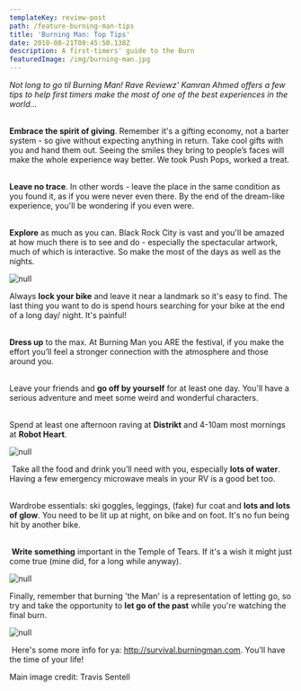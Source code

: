 ```yaml
---
templateKey: review-post
path: /feature-burning-man-tips
title: 'Burning Man: Top Tips'
date: 2018-08-21T08:45:50.138Z
description: A first-timers' guide to the Burn
featuredImage: /img/burning-man.jpg
---
```

_Not long to go til Burning Man!  Rave Reviewz' Kamran Ahmed offers a few tips to help first timers make the most of one of the best experiences in the world..._
<br><br>

**Embrace the spirit of giving**. Remember it's a gifting economy, not a barter system - so give without expecting anything in return. Take cool gifts with you and hand them out. Seeing the smiles they bring to people’s faces will make the whole experience way better. We took Push Pops, worked a treat.
<br><br>

**Leave no trace**. In other words - leave the place in the same condition as you found it, as if you were never even there. By the end of the dream-like experience, you'll be wondering if you even were.
<br><br>

**Explore** as much as you can. Black Rock City is vast and you'll be amazed at how much there is to see and do - especially the spectacular artwork, much of which is interactive. So make the most of the days as well as the nights.

![null](/img/statue2.jpg)

Always **lock your bike** and leave it near a landmark so it's easy to find. The last thing you want to do is spend hours searching for your bike at the end of a long day/ night. It's painful!
<br><br>

**Dress up** to the max. At Burning Man you ARE the festival, if you make the effort you’ll feel a stronger connection with the atmosphere and those around you.
<br><br>

Leave your friends and **go off by yourself** for at least one day. You'll have a serious adventure and meet some weird and wonderful characters.
<br><br>

Spend at least one afternoon raving at **Distrikt** and 4-10am most mornings at **Robot Heart**.

![null](/img/distrikt-burn2.jpg)

 Take all the food and drink you’ll need with you, especially **lots of water**. Having a few emergency microwave meals in your RV is a good bet too.
<br><br>

Wardrobe essentials: ski goggles, leggings, (fake) fur coat and **lots and lots of glow**. You need to be lit up at night, on bike and on foot. It's no fun being hit by another bike. 
<br><br>

 **Write something** important in the Temple of Tears. If it's a wish it might just come true (mine did, for a long while anyway). 

![null](/img/temple2.jpg)

Finally, remember that burning 'the Man' is a representation of letting go, so try and take the opportunity to **let go of the past** while you're watching the final burn. 

![null](/img/burn2.jpg)

 Here's some more info for ya: http://survival.burningman.com. You'll have the time of your life!

Main image credit: Travis Sentell
